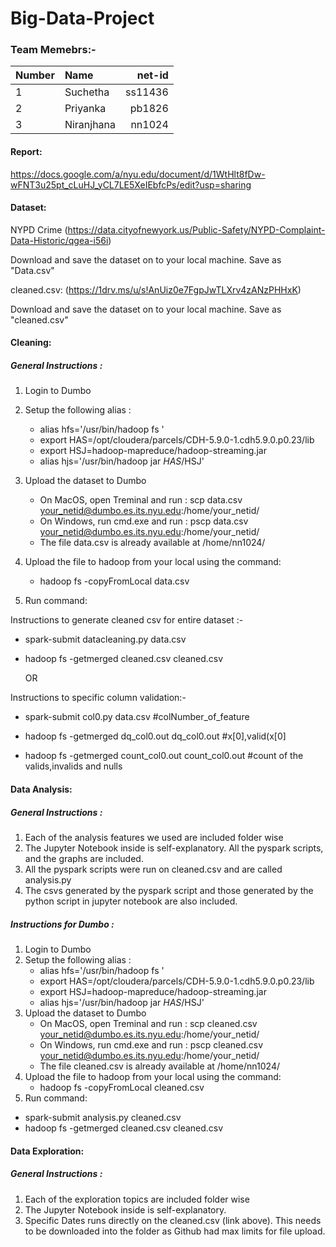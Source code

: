 # Big-Data-Project

### Team Memebrs:-

|Number| Name| net-id |
|---|:---| ---:|
|  1 | Suchetha      | ss11436 |
|  2 | Priyanka      | pb1826  |
|  3 | Niranjhana    | nn1024  |

#### Report:
https://docs.google.com/a/nyu.edu/document/d/1WtHlt8fDw-wFNT3u25pt_cLuHJ_yCL7LE5XeIEbfcPs/edit?usp=sharing

#### Dataset:
NYPD Crime (https://data.cityofnewyork.us/Public-Safety/NYPD-Complaint-Data-Historic/qgea-i56i)

Download and save the dataset on to your local machine. Save as "Data.csv"

cleaned.csv: (https://1drv.ms/u/s!AnUiz0e7FgpJwTLXrv4zANzPHHxK)

Download and save the dataset on to your local machine. Save as "cleaned.csv"

#### Cleaning:

##### General Instructions :

1. Login to Dumbo
2. Setup the following alias :
	* alias hfs='/usr/bin/hadoop fs '
	* export HAS=/opt/cloudera/parcels/CDH-5.9.0-1.cdh5.9.0.p0.23/lib
	* export HSJ=hadoop-mapreduce/hadoop-streaming.jar
	* alias hjs='/usr/bin/hadoop jar $HAS/$HSJ'
3. Upload the dataset to Dumbo
	* On MacOS, open Treminal and run :
		scp data.csv your_netid@dumbo.es.its.nyu.edu:/home/your_netid/
	* On Windows, run cmd.exe and run :
		pscp data.csv your_netid@dumbo.es.its.nyu.edu:/home/your_netid/
	* The file data.csv is already available at  /home/nn1024/
4. Upload the file to hadoop from your local using the command:
	* hadoop fs -copyFromLocal data.csv
	
5. Run command:

Instructions to generate cleaned csv for entire dataset :-
  * spark-submit datacleaning.py data.csv
  * hadoop fs -getmerged cleaned.csv cleaned.csv
  
	OR
	
Instructions to specific column validation:-
  * spark-submit col0.py data.csv #colNumber_of_feature
   
  * hadoop fs -getmerged dq_col0.out dq_col0.out #x[0],valid(x[0]
    
  * hadoop fs -getmerged count_col0.out count_col0.out #count of the valids,invalids and nulls

#### Data Analysis:

##### General Instructions :

1. Each of the analysis features we used are included folder wise
2. The Jupyter Notebook inside is self-explanatory. All the pyspark scripts, and the graphs are included.
3. All the pyspark scripts were run on cleaned.csv and are called analysis.py
4. The csvs generated by the pyspark script and those generated by the python script in jupyter notebook are also included.


##### Instructions for Dumbo :

1. Login to Dumbo
2. Setup the following alias :
	* alias hfs='/usr/bin/hadoop fs '
	* export HAS=/opt/cloudera/parcels/CDH-5.9.0-1.cdh5.9.0.p0.23/lib
	* export HSJ=hadoop-mapreduce/hadoop-streaming.jar
	* alias hjs='/usr/bin/hadoop jar $HAS/$HSJ'
3. Upload the dataset to Dumbo
	* On MacOS, open Treminal and run :
		scp cleaned.csv your_netid@dumbo.es.its.nyu.edu:/home/your_netid/
	* On Windows, run cmd.exe and run :
		pscp cleaned.csv your_netid@dumbo.es.its.nyu.edu:/home/your_netid/
	* The file cleaned.csv is already available at  /home/nn1024/
4. Upload the file to hadoop from your local using the command:
	* hadoop fs -copyFromLocal cleaned.csv
5. Run command: 	
  * spark-submit analysis.py cleaned.csv
  * hadoop fs -getmerged cleaned.csv cleaned.csv

#### Data Exploration:

##### General Instructions :

1. Each of the exploration topics are included folder wise
2. The Jupyter Notebook inside is self-explanatory.
3. Specific Dates runs directly on the cleaned.csv (link above). This needs to be 
downloaded into the folder as Github had max limits for file upload.


